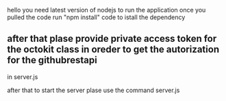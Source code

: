 hello
you need latest version of nodejs to run the application
once you pulled the code run "npm install" code to istall the dependency
## after that plase provide private access token for the octokit class in oreder to get the autorization for the githubrestapi
in server.js


after that to start the server plase use the command server.js

